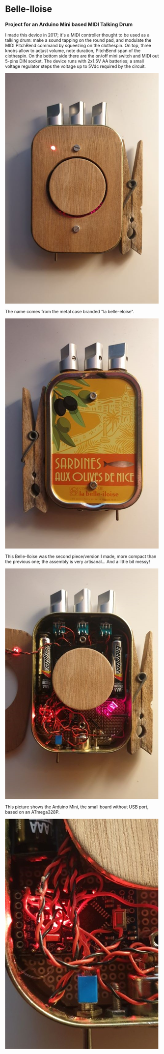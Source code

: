 # Belle-Iloise
### Project for an Arduino Mini based MIDI Talking Drum

I made this device in 2017; it's a MIDI controller thought to be used as a talking drum: make a sound tapping on the round pad, and modulate the MIDI PitchBend command by squeezing on the clothespin.
On top, three knobs allow to adjust volume, note duration, PitchBend span of the clothespin. On the bottom side there are the on/off mini switch and MIDI out 5-pins DIN socket.
The device runs with 2x1.5V AA batteries; a small voltage regulator steps the voltage up to 5Vdc required by the circuit.

![Belle-Iloise](/pics/fronte.jpg)


The name comes from the metal case branded "la belle-eloise".

![Belle-Iloise](/pics/retro.jpg)


This Belle-Iloise was the second piece/version I made, more compact than the previous one; the assembly is very artisanal... And a little bit messy!

![Belle-Iloise](/pics/inside.jpg)


This picture shows the Arduino Mini, the small board without USB port, based on an ATmega328P.

![Belle-Iloise](/pics/mini.jpg)
